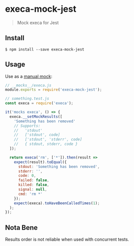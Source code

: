 # execa-mock-jest
> Mock execa for Jest

## Install

```
$ npm install --save execa-mock-jest
```

## Usage

Use as a [manual mock](https://facebook.github.io/jest/docs/manual-mocks.html):
```js
// __mocks__/execa.js
module.exports = require('execa-mock-jest');
```
```js
// something.test.js
const execa = require('execa');

it('mocks execa', () => {
  execa.__setMockResults([
    'Something has been removed'
    // Supports:
    //   'stdout'
    //   ['stdout', code]
    //   ['stdout', 'stderr', code]
    //   { stdout, stderr, code }
  ]);

  return execa('rm', ['*']).then(result =>
    expect(result).toEqual({
      stdout: 'Something has been removed',
      stderr: '',
      code: 0,
      failed: false,
      killed: false,
      signal: null,
      cmd: 'rm *'
    });
    expect(execa).toHaveBeenCalledTimes(1);
  );
});
```

## Nota Bene

Results order is not reliable when used with concurrent tests.
